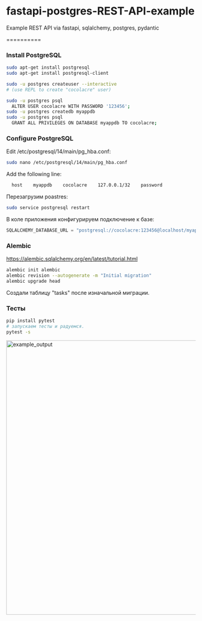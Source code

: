 # fastapi-postgres-REST-API-example
Example REST API via fastapi, sqlalchemy, postgres, pydantic

==========

### Install PostgreSQL

```bash
sudo apt-get install postgresql
sudo apt-get install postgresql-client

sudo -u postgres createuser --interactive
# (use REPL to create "cocolacre" user)

sudo -u postgres psql
  ALTER USER cocolacre WITH PASSWORD '123456';
sudo -u postgres createdb myappdb
sudo -u postgres psql
  GRANT ALL PRIVILEGES ON DATABASE myappdb TO cocolacre;
```

### Configure PostgreSQL
Edit /etc/postgresql/14/main/pg_hba.conf:

```bash
sudo nano /etc/postgresql/14/main/pg_hba.conf
```
Add the following line:

```bash
  host    myappdb    cocolacre    127.0.0.1/32    password
```

Перезагрузим poastres:
```bash
sudo service postgresql restart
```

В коле приложения конфигурируем подключение к базе:
```python
SQLALCHEMY_DATABASE_URL = "postgresql://cocolacre:123456@localhost/myappdb"
```

### Alembic

https://alembic.sqlalchemy.org/en/latest/tutorial.html

```bash
alembic init alembic
alembic revision --autogenerate -m "Initial migration"
alembic upgrade head
```

Создали таблицу "tasks" после изначальной миграции.

### Тесты

```bash
pip install pytest
# запускаем тесты и радуемся.
pytest -s
```
<img width="728" alt="example_output" src="https://github.com/cocolacre/fastapi-postgres-REST-API-example/assets/13518992/662c672c-0d80-466d-b5ac-39aff8b4d39f">
